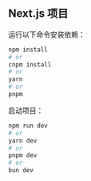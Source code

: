 
## Next.js 项目

运行以下命令安装依赖：

```bash
npm install
# or
cnpm install
# or
yarn
# or
pnpm
```

启动项目：
```bash
npm run dev
# or
yarn dev
# or
pnpm dev
# or
bun dev
```


